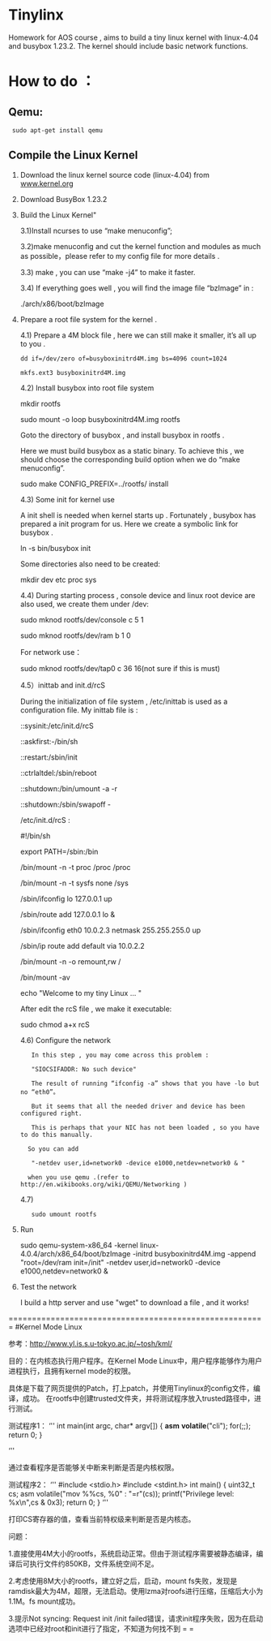 # Tinylinx
Homework for AOS course , aims to build a tiny linux kernel with linux-4.04 and busybox 1.23.2. The kernel should include basic network functions.

# How to do ：

## Qemu:

     sudo apt-get install qemu

## Compile the Linux Kernel
1.  Download the linux kernel source code (linux-4.04) from www.kernel.org

2.  Download BusyBox 1.23.2

3. Build the Linux Kernel"

     3.1)Install ncurses to use “make menuconfig”;

     3.2)make menuconfig and cut the kernel function and modules as much as possible，please refer to my config file for more details .

     3.3) make , you can use “make -j4” to make it faster.

     3.4) If everything goes well , you will find the image file “bzImage” in :

     ./arch/x86/boot/bzImage

4. Prepare a root file system for the kernel .

      4.1) Prepare a 4M block file , here we can still make it smaller, it’s all up to you . 

       dd if=/dev/zero of=busyboxinitrd4M.img bs=4096 count=1024

       mkfs.ext3 busyboxinitrd4M.img
     
     4.2) Install busybox into root file system
     
     mkdir rootfs
     
     sudo mount -o loop busyboxinitrd4M.img rootfs
     
     Goto the directory of busybox , and install busybox in rootfs .
     
     Here we must build busybox as a static binary. To achieve this , we should choose the corresponding build option when we do “make menuconfig”.  
     
     sudo make CONFIG_PREFIX=../rootfs/ install  
     
     4.3) Some init for kernel use 
     
     A init shell is needed when kernel starts up . Fortunately , busybox has prepared a init program for us. Here we create a symbolic link for busybox .
     
     ln -s bin/busybox init
     
     Some directories also need to be created:
     
     mkdir dev etc proc sys
     
     4.4) During starting process , console device and linux root device are also used, we create them under /dev:
     
     sudo mknod rootfs/dev/console c 5 1
     
     sudo mknod rootfs/dev/ram b 1 0
    
    For network use：
    
     sudo mknod rootfs/dev/tap0 c 36 16(not sure if this is must)
    
     4.5）inittab and init.d/rcS
    
     During the initialization of file system , /etc/inittab is used as a configuration file. My inittab file is :
    
     ::sysinit:/etc/init.d/rcS

     ::askfirst:-/bin/sh

     ::restart:/sbin/init

     ::ctrlaltdel:/sbin/reboot

     ::shutdown:/bin/umount -a -r

     ::shutdown:/sbin/swapoff -

     /etc/init.d/rcS :
     
     #!/bin/sh
     
     export PATH=/sbin:/bin

     /bin/mount -n -t proc  /proc  /proc
     
     /bin/mount -n -t sysfs none /sys

     /sbin/ifconfig lo 127.0.0.1 up
     
     /sbin/route add 127.0.0.1 lo &

     /sbin/ifconfig eth0 10.0.2.3 netmask 255.255.255.0 up
     
     /sbin/ip route add default via 10.0.2.2

     /bin/mount -n -o  remount,rw  /
     
     /bin/mount -av

     echo "Welcome to my tiny Linux ... "
     
     After edit the rcS file , we make it executable:

     sudo chmod a+x rcS
	
     4.6) Configure the network 
     
          In this step , you may come across this problem :
     
          "SIOCSIFADDR: No such device"
         
          The result of running “ifconfig -a” shows that you have -lo but no “eth0”。 
     
          But it seems that all the needed driver and device has been configured right.
     
          This is perhaps that your NIC has not been loaded , so you have to do this manually.
         
         So you can add  
         
          "-netdev user,id=network0 -device e1000,netdev=network0 & "
         
         when you use qemu .(refer to http://en.wikibooks.org/wiki/QEMU/Networking )
     
     4.7)      
          
          sudo umount rootfs

5. Run
     
     sudo qemu-system-x86_64 -kernel linux-4.0.4/arch/x86_64/boot/bzImage -initrd busyboxinitrd4M.img -append "root=/dev/ram init=/init" -netdev user,id=network0 -device e1000,netdev=network0 &

6. Test the network
     
     I build a http server and use "wget" to download a file , and it works!


=======================================================
#Kernel Mode Linux

参考：http://www.yl.is.s.u-tokyo.ac.jp/~tosh/kml/

目的：在内核态执行用户程序。在Kernel Mode Linux中，用户程序能够作为用户进程执行，且拥有kernel mode的权限。

具体是下载了网页提供的Patch，打上patch，并使用Tinylinux的config文件，编译，成功。
在rootfs中创建trusted文件夹，并将测试程序放入trusted路径中，进行测试。

测试程序1：
‘''
int main(int argc, char* argv[])
{
        __asm__ __volatile__("cli");
        for(;;);
        return 0;
}

‘''

通过查看程序是否能够关中断来判断是否是内核权限。

测试程序2：
‘''
#include <stdio.h>
#include <stdint.h>
int main()
{
        uint32_t cs;
        asm volatile("mov %%cs, %0" : "=r"(cs));
        printf("Privilege level: %x\n",cs & 0x3);
        return 0;
}
‘''

打印CS寄存器的值，查看当前特权级来判断是否是内核态。

问题：

1.直接使用4M大小的rootfs，系统启动正常。但由于测试程序需要被静态编译，编译后可执行文件约850KB，文件系统空间不足。

2.考虑使用8M大小的rootfs，建立好之后，启动，mount fs失败，发现是ramdisk最大为4M，超限，无法启动。使用lzma对roofs进行压缩，压缩后大小为1.1M。fs mount成功。

3.提示Not syncing: Request init /init failed错误，请求init程序失败，因为在启动选项中已经对root和init进行了指定，不知道为何找不到 = =

